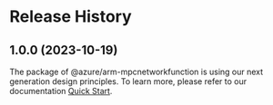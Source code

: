 # Release History
    
## 1.0.0 (2023-10-19)

The package of @azure/arm-mpcnetworkfunction is using our next generation design principles. To learn more, please refer to our documentation [Quick Start](https://aka.ms/js-track2-quickstart).
